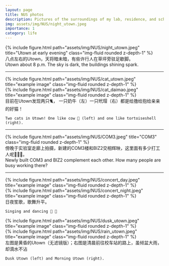 ```yaml
---
layout: page
title: NUS photos
description: Pictures of the surroundings of my lab, residence, and school.
img: assets/img/NUS/night_utown.jpeg
importance: 1
category: life
---
```


<div class="row">
    <div class="col-sm mt-3 mt-md-0">
        {% include figure.html path="assets/img/NUS/night_utown.jpeg" title="Utown at early evening" class="img-fluid rounded z-depth-1" %}
    </div>
</div>
<div class="caption">
    八点左右的Utown，天将暗未暗，有些许行人在草坪旁驻足歇脚。<br>
    Utown about 8 p.m. The sky is dark, the buildings shining spark.
</div>

<hr>

<div class="row justify-content-sm-center">
    <div class="col-sm mt-3 mt-md-0">
        {% include figure.html path="assets/img/NUS/cat_utown.jpeg" title="example image" class="img-fluid rounded z-depth-1" %}
    </div>
    <div class="col-sm mt-3 mt-md-0">
        {% include figure.html path="assets/img/NUS/cat_daimao.jpeg" title="example image" class="img-fluid rounded z-depth-1" %}
    </div>
</div>
<div class="caption">
    目前在Utown发现两只🐈， 一只奶牛（左）一只玳瑁（右）都是给撸给抱给亲亲的好猫！<br>

    Two cats in Utown! One like cow 🐄 (left) and one like tortoiseshell (right).
</div>
<hr>
<div class="row">
    <div class="col-sm mt-3 mt-md-0">
        {% include figure.html path="assets/img/NUS/COM3.jpeg" title="COM3" class="img-fluid rounded z-depth-1" %}
    </div>
</div>
<div class="caption">
    傍晚于实验室走廊上拍摄，新建的COM3楼和BIZ2交相辉映，这里面有多少打工人呢👷‍♀️👷。<br>
    Newly built COM3 and BIZ2 complement each other. How many people are busy working there?
</div>

<hr>

<div class="row justify-content-sm-center">
    <div class="col-sm mt-3 mt-md-0">
        {% include figure.html path="assets/img/NUS/concert_day.jpeg" title="example image" class="img-fluid rounded z-depth-1" %}
    </div>
    <div class="col-sm mt-3 mt-md-0">
        {% include figure.html path="assets/img/NUS/concert_night.jpeg" title="example image" class="img-fluid rounded z-depth-1" %}
    </div>
</div>
<div class="caption">
    日夜笙歌，歌舞升平。<br>

    Singing and dancing 🎤 💃
</div>

<div class="row justify-content-sm-center">
    <div class="col-sm mt-3 mt-md-0">
        {% include figure.html path="assets/img/NUS/dusk_utown.jpeg" title="example image" class="img-fluid rounded z-depth-1" %}
    </div>
    <div class="col-sm mt-3 mt-md-0">
        {% include figure.html path="assets/img/NUS/rain_utown.jpeg" title="example image" class="img-fluid rounded z-depth-1" %}
    </div>
</div>
<div class="caption">
    左图是黄昏的Utown（无滤镜版）；右图是清晨前往校车站的路上，虽倾盆大雨，却滴水不沾<br>

    Dusk Utown (left) and Morning Utown (right).
</div>